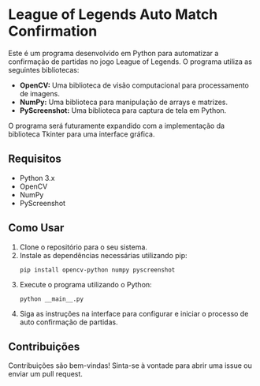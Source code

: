  <h1>League of Legends Auto Match Confirmation</h1>
    <p>Este é um programa desenvolvido em Python para automatizar a confirmação de partidas no jogo League of Legends. O programa utiliza as seguintes bibliotecas:</p>
    <ul>
        <li><strong>OpenCV:</strong> Uma biblioteca de visão computacional para processamento de imagens.</li>
        <li><strong>NumPy:</strong> Uma biblioteca para manipulação de arrays e matrizes.</li>
        <li><strong>PyScreenshot:</strong> Uma biblioteca para captura de tela em Python.</li>
    </ul>
    <p>O programa será futuramente expandido com a implementação da biblioteca Tkinter para uma interface gráfica.</p>
    
   <h2>Requisitos</h2>
   <ul>
       <li>Python 3.x</li>
       <li>OpenCV</li>
       <li>NumPy</li>
       <li>PyScreenshot</li>
   </ul>

   <h2>Como Usar</h2>
   <ol>
       <li>Clone o repositório para o seu sistema.</li>
       <li>Instale as dependências necessárias utilizando pip:</li>
       <pre><code>pip install opencv-python numpy pyscreenshot</code></pre>
       <li>Execute o programa utilizando o Python:</li>
       <pre><code>python __main__.py</code></pre>
       <li>Siga as instruções na interface para configurar e iniciar o processo de auto confirmação de partidas.</li>
   </ol>

   <h2>Contribuições</h2>
   <p>Contribuições são bem-vindas! Sinta-se à vontade para abrir uma issue ou enviar um pull request.</p>
   
